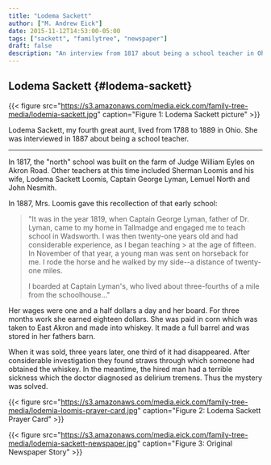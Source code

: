 ```yaml
---
title: "Lodema Sackett"
author: ["M. Andrew Eick"]
date: 2015-11-12T14:53:00-05:00
tags: ["sackett", "familytree", "newspaper"]
draft: false
description: "An interview from 1817 about being a school teacher in Ohio"
---
```


## Lodema Sackett {#lodema-sackett}

{{< figure src="https://s3.amazonaws.com/media.eick.com/family-tree-media/lodemia-sackett.jpg" caption="Figure 1: Lodema Sackett picture" >}}

Lodema Sackett, my fourth great aunt, lived from 1788 to 1889 in Ohio. She was interviewed in 1887 about being a school teacher.

---

In 1817, the "north" school was built on the farm of Judge William Eyles on Akron Road. Other teachers at this time included Sherman Loomis and his wife, Lodema Sackett Loomis, Captain George Lyman, Lemuel North and John Nesmith.

In 1887, Mrs. Loomis gave this recollection of that early school:

>
>
> "It was in the year 1819, when Captain George Lyman, father of Dr. Lyman, came to my home in Tallmadge and engaged me to teach school in Wadsworth. I was then twenty-one years old and had considerable experience, as I began teaching > at the age of fifteen. In November of that year, a young man was sent on horseback for me. I rode the horse and he walked by my side--a distance of twenty-one miles.
>
> I boarded at Captain Lyman's, who lived about three-fourths of a mile from the schoolhouse..."

Her wages were one and a half dollars a day and her board. For three months work she earned eighteen dollars. She was paid in corn which was taken to East Akron and made into whiskey. It made a full barrel and was stored in her fathers barn.

When it was sold, three years later, one third of it had disappeared. After considerable investigation they found straws through which someone had obtained the whiskey. In the meantime, the hired man had a terrible sickness which the doctor diagnosed as delirium tremens. Thus the mystery was solved.

{{< figure src="https://s3.amazonaws.com/media.eick.com/family-tree-media/lodemia-loomis-prayer-card.jpg" caption="Figure 2: Lodema Sackett Prayer Card" >}}

{{< figure src="https://s3.amazonaws.com/media.eick.com/family-tree-media/lodemia-sackett-newspaper.jpg" caption="Figure 3: Original Newspaper Story" >}}
